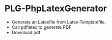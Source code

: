 # PLG-PhpLatexGenerator
* Generate an Latexfile from Latex-Templatefile.  
* Call pdflatex to generate PDF  
* Download pdf  

